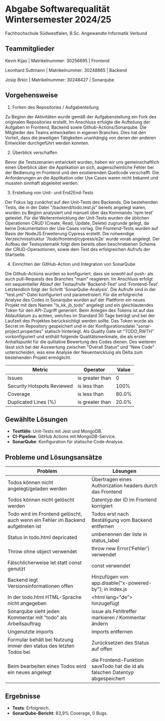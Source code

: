 # Abgabe Softwarequalität Wintersemester 2024/25
Fachhochschule Südwestfalen, B.Sc. Angewandte Informatik Verbund


## Teammitglieder
Kevin Kijas | Matrikelnummer: 30256695 | Frontend

Leonhard Suttmann | Matrikelnummer: 30248865 | Backend

Josip Brkic | Matrikelnummer: 30248427 | Sonarqube

## Vorgehensweise
1. Forken des Repositories / Aufgabenteilung

Zu Beginn der Aktivitäten wurde gemäß der Aufgabenstellung ein Fork des originalen Repositories erstellt. Im Anschluss erfolgte die Aufteilung der Aufgaben in Frontend, Backend sowie Github-Actions/Sonarqube. Die Mitglieder des Teams entwickelten in eigenen Branches. Dies hat den Vorteil, dass die jeweiligen Tätigkeiten unanhängig von denen der anderen Entwickler durchgeführt werden konnten.

2. Überblick verschaffen

Bevor die Testszenarien entwickelt wurden, haben wir uns gemeinschaftlich einen Überblick über die Applikation an sich, augenscheinliche Fehler bei der Bedienung im Frontend und den existierenden Quellcode verschafft. Die Anforderungen an die Applikation oder Use Cases waren nicht bekannt und mussten sinnhaft abgeleitet werden.

3. Erstellung von Unit- und End2End-Tests

Der Fokus lag zunächst auf den Unit-Tests des Backends. Die bestehenden Tests, die in der Datei "/backend/todo.test.js" bereits angelegt waren, wurden zu Beginn analysiert und manuell über das Kommando 'npm test' getestet. Für die Weiterentwicklung der Unit-Tests wurden die üblichen Operationen CRUD (Create, Read, Update, Delete) zugrunde gelegt, da keine Dokumentation der Use Cases vorlag.
Die Frontend-Tests wurden auf Basis der NodeJS Erweiterung Cypress erstellt. Die notwendige Verzeichnisstruktur '/todo/frontend/cypress/e2e' wurde vorab angelegt. Der Aufbau der Testsystematik folgt dem bereits oben beschriebenen Schema der CRUD-Operaotionen, sowie dem Test des erfolgreichen Aufrufs der Startseite.

4. Einrichten der GitHub-Action und Integration von SonarQube

Die Github-Actions wurden so konfiguriert, dass sie sowohl auf push- als auch pull-Requests des Branches "main" reagieren. Im Anschluss erfolgt ein sequentieller Ablauf der Testaufrufe 'Backend-Test' und 'Frontend-Test'. Letztendlich folgt der Schritt 'SonarQube-Analysis'. Die Aufrufe sind in der "test.yml"-Datei konfiguriert und parametrisiert. Für die erfolgreiche Analyse des Codes in Sonarqube wurden auf der Plattform ein neues Projekt mit dem Namen "ls_kk_jb_todo" angelegt und ein gleichlautendes Token für den API-Zugriff generiert. Beim Anlegen des Tokens ist auf das Ablaufdatum zu achten, welches im Standard 30 Tage beträgt und bei der Laufzeit des Projektes berücksichtigt werden sollte. Das Token wurde als Secret im Repository gespeichert und in der Konfigurationsdatei "sonar-project.properties" statisch hinterlegt. Als Quality Gate ist "TODO_RWTH" vorkonfiguriert und enthält folgende Qualitätsmerkmale, die als erster Anhaltspunkt für die qulitative Bewertung des Codes dienen. Des weiteren lässt sich bei der Auswertung zwischen "Overall Status" und "New Code" unterscheiden, was eine Analyse der Neuentwicklung als Delta zum bestehenden Projekt ermöglicht.

| Metric | Operator | Value |
| ------------- | ------------- |  ------------- | 
| Issues | is greater than | 0 |
| Security Hotspots Reviewed | is less than | 100% |
| Coverage | is less than | 80.0% |
| Duplicated Lines (%) | is greater than | 20.0% |


## Gewählte Lösungen
- **Testfälle**: Unit-Tests mit Jest und MongoDB.
- **CI-Pipeline**: GitHub Actions mit MongoDB-Service.
- **SonarQube**: Konfiguration für statische Code-Analyse.

## Probleme und Lösungsansätze

| Problem | Lösungen |
| ------------- | ------------- |
|Todos können nicht angelegt/geladen werden | Übertragen eines Authorization headers durch das Frontend |
|Todos können nicht gelöscht werden | Datentyp der ID im Frontend korrigiert |
|Todo wird im Frontend gelöscht, auch wenn ein Fehler im Backend aufgetreten ist | Todos erst nach Bestätigung vom Backend entfernen |
|Status in todo.html depricated | umbenennen der liste in status_label 
|Throw ohne object verwendet | throw new Error('Fehler') verwendet
|Fälschlicherweise let statt const genutzt | const verwendet
|Backend legt Versionsinformationen offen | Hinzufügen von app.disable("x-powered-by"); in index.js
|In der todo.html HTML-Sprache nicht angegeben | \<html lang="de"> hinzugefügt
|Sonarqube sieht jeden Kommentar mit "todo" als Arbeitsauftrag | issue als Fehltreffer markieren / Kommentar ändern
|Ungenutzte imports | imports entfernen
|Formular behält bei Nutzung immer den status des letzten Todos bei | Zurücksetzen des Status auf offen
|Beim bearbeiten eines Todos wird ein neues angelegt | die Frontend-Funktion saveTodo hat die id als falschen Datentyp abgespeichert


## Ergebnisse
- **Tests**: Erfolgreich.
- **SonarQube-Bericht**: 83,9% Coverage, 0 Bugs.
